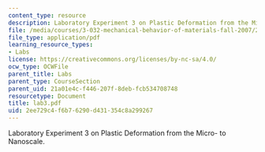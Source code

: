 ```yaml
---
content_type: resource
description: Laboratory Experiment 3 on Plastic Deformation from the Micro- to Nanoscale.
file: /media/courses/3-032-mechanical-behavior-of-materials-fall-2007/2ee729c4f6b76290d431354c8a299267_lab3.pdf
file_type: application/pdf
learning_resource_types:
- Labs
license: https://creativecommons.org/licenses/by-nc-sa/4.0/
ocw_type: OCWFile
parent_title: Labs
parent_type: CourseSection
parent_uid: 21a01e4c-f446-207f-8deb-fcb534708748
resourcetype: Document
title: lab3.pdf
uid: 2ee729c4-f6b7-6290-d431-354c8a299267
---
```

Laboratory Experiment 3 on Plastic Deformation from the Micro- to Nanoscale.